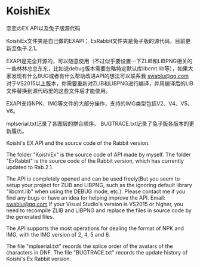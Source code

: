 ﻿# KoishiEx
恋恋のEX API以及兔子版源代码

KoishiEx文件夹是自己做的EXAPI；
ExRabbit文件夹是兔子版的源代码，目前更新至兔子.2.1。

EXAPI是完全开源的，可以随意使用（不过似乎要设置一下ZLIB和LIBPNG相关的一些林林总总东东，比如说debug版本需要忽略特定默认库libcmt.lib等），如果大家发现有什么BUG或者有什么帮助改进API的想法可以联系我 swablu@qq.com 
对于VS2015以上版本，你需要重新对ZLIB和LIBPNG进行编译，并用编译后的LIB文件替换到源代码里的这些文件后才能使用。

EXAPI支持NPK、IMG等文件的大部分操作，支持的IMG类型包括V2、V4、V5、V6。

mplserial.txt记录了各图层的拼合顺序。
BUGTRACE.txt记录了兔子版各版本的更新履历。


Koishi's EX API and the source code of the Rabbit version.

The folder "KoishiEx" is the source code of API made by myself.
The folder "ExRabbit" is the source code of the Rabbit version, which has currently updated to Rab.2.1.

The API is completely opened and can be used freely(But you seem to setup your project for ZLIB and LIBPNG, such as the ignoring default library "libcmt.lib" when using the DEBUG mode, etc.). Please contact me if you find any bugs or have an idea for helping improve the API. Email: swablu@qq.com
If your Visual Studio's version is VS2015 or higher, you need to recompile ZLIB and LIBPNG and replace the files in source code by the generated files.

The API supports the most operations for dealing the format of NPK and IMG, with the IMG version of 2, 4, 5 and 6.

The file "mplserial.txt" records the splice order of the avatars of the characters in DNF.
The file "BUGTRACE.txt" records the update history of Koishi's Ex Rabbit version.
